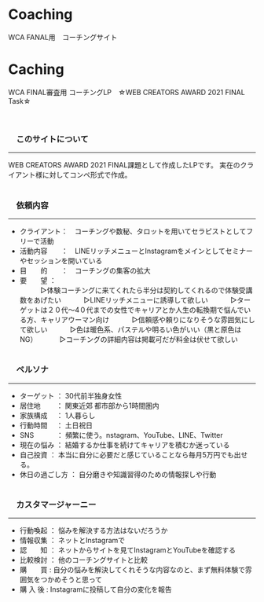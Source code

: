 # Coaching
WCA FANAL用　コーチングサイト


# Caching
WCA FINAL審査用 コーチングLP　☆WEB CREATORS AWARD 2021 FINAL Task☆  
<br>   
# <h3>　このサイトについて</h3>  
***  
 WEB CREATORS AWARD 2021 FINAL課題として作成したLPです。
実在のクライアント様に対してコンペ形式で作成。
<br>

# <h3>　依頼内容</h3>  
***  
* クライアント：　コーチングや数秘、タロットを用いてセラピストとしてフリーで活動
* 活動内容　　：　LINEリッチメニューとInstagramをメインとしてセミナーやセッションを開いている  
* 目　　的　　：　コーチングの集客の拡大   
* 要　　望 ：   
　　　▷体験コーチングに来てくれたら半分は契約してくれるので体験受講数をあげたい
　　　▷LINEリッチメニューに誘導して欲しい
　　　▷ターゲットは２０代〜4０代までの女性でキャリアとか人生の転換期で悩んでいる方、キャリアウーマン向け
　　　▷信頼感や頼りになりそうな雰囲気にして欲しい
　　　▷色は暖色系、パステルや明るい色がいい（黒と原色はNG）
　　　▷コーチングの詳細内容は掲載可だが料金は伏せて欲しい
  
# <h3>　ペルソナ</h3>  
***  
* ターゲット ： 30代前半独身女性 
* 居住地　　 ： 関東近郊 都市部から1時間圏内
* 家族構成 　： 1人暮らし
* 行動時間 　： 土日祝日  
* SNS　　　 ： 頻繁に使う。nstagram、YouTube、LINE、Twitter
* 現在の悩み ： 結婚するか仕事を続けてキャリアを積むか迷っている  
* 自己投資    ： 本当に自分に必要だと感じていることなら毎月5万円でも出せる。
* 休日の過ごし方 ： 自分磨きや知識習得のための情報探しや行動
  
# <h3>　カスタマージャーニー</h3>  
***  
* 行動喚起 ： 悩みを解決する方法はないだろうか
* 情報収集 ： ネットとInstagramで  
* 認　　知 ： ネットからサイトを見てInstagramとYouTubeを確認する 
* 比較検討 ： 他のコーチングサイトと比較
* 購　　買  :  自分の悩みを解決してくれそうな内容なのと、まず無料体験で雰囲気をつかめそうと思って
* 購 入 後   :   Instagramに投稿して自分の変化を報告

















